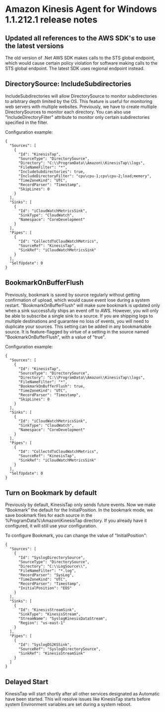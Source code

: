 # Amazon Kinesis Agent for Windows 1.1.212.1 release notes

## Updated all references to the AWS SDK's to use the latest versions

The old version of .Net AWS SDK makes calls to the STS global endpoint, which would cause certain policy violation for software making calls to the STS global endpoint. The latest SDK uses regional endpoint instead.



## DirectorySource: IncludeSubdirectories

IncludeSubdirectories will allow DirectorySource to monitor subdirectories to arbitrary depth limited by the OS. This feature is useful for monitoring web servers with multiple websites. Previously, we have to create multiple DirectorySources to monitor each directory. You can also use "IncludeDirectoryFilter" attribute to monitor only certain subdirectories specified in the filter.

Configuration example:

```
{
  "Sources": [
    {
      "Id": "KinesisTap",
      "SourceType": "DirectorySource",
      "Directory": "C:\\ProgramData\\Amazon\\KinesisTap\\logs",
      "FileNameFilter": "*",
      "IncludeSubdirectories": true,
      "IncludeDirectoryFilter": "cpu\cpu-1;cpu\cpu-2;load;memory",
      "TimeZoneKind": "UTC",
      "RecordParser": "Timestamp",
      "SkipLines": 0
    }
  ],
  "Sinks": [
    {
      "Id": "iCloudWatchMetricsSink",
      "SinkType": "CloudWatch",
      "Namespace": "CoreDevelopment"
    }
  ],
  "Pipes": [
    {
      "Id": "CollectdToCloudWatchMetrics",
      "SourceRef": "KinesisTap",
      "SinkRef": "iCloudWatchMetricsSink"
    }
  ],
  "SelfUpdate": 0
}
```


## BookmarkOnBufferFlush

Previously, bookmark is saved by source regularly without getting confirmation of upload, which would cause event lose during a system restart. "BookmarkOnBufferFlush" will make sure bookmark is updated only when a sink successfully ships an event off to AWS. However, you will only be able to subscribe a single sink to a source. If you are shipping logs to multiple destinations and guarantee no loss of events, you will need to duplicate your sources. This setting can be added in any bookmarkable source. It is feature-flagged by virtue of a setting in the source named "BookmarkOnBufferFlush", with a value of "true".

Configuration example:

```
{
  "Sources": [
    {
      "Id": "KinesisTap",
      "SourceType": "DirectorySource",
      "Directory": "C:\\ProgramData\\Amazon\\KinesisTap\\logs",
      "FileNameFilter": "*",
      "BookmarkOnBufferFlush": true,
      "TimeZoneKind": "UTC",
      "RecordParser": "Timestamp",
      "SkipLines": 0
    }
  ],
  "Sinks": [
    {
      "Id": "iCloudWatchMetricsSink",
      "SinkType": "CloudWatch",
      "Namespace": "CoreDevelopment"
    }
  ],
  "Pipes": [
    {
      "Id": "CollectdToCloudWatchMetrics",
      "SourceRef": "KinesisTap",
      "SinkRef": "iCloudWatchMetricsSink"
    }
  ],
  "SelfUpdate": 0
}
```


## Turn on Bookmark by default

Previously by default, KinesisTap only sends future events. Now we make “Bookmark” the default for the InitialPosition. In the bookmark mode, we save bookmark files for each source in the %ProgramData%\Amazon\KinesisTap directory. If you already have it configured, it will still use your configuration. 

To configure Bookmark, you can change the value of "InitialPosition":

```
{
  "Sources": [
    {
      "Id": "SyslogDirectorySource",
      "SourceType": "DirectorySource",
      "Directory": "C:\\LogSource\\",
      "FileNameFilter": "*.log",
      "RecordParser": "SysLog",
      "TimeZoneKind": "UTC",
      "RecordParser": "Timestamp",
      "InitialPosition": "EOS"
    }
  ],
  "Sinks": [
    {
      "Id": "KinesisStreamSink",
      "SinkType": "KinesisStream",
      "StreamName": "SyslogKinesisDataStream",
      "Region": "us-east-1"
    }
  ],
  "Pipes": [
    {
      "Id": "SyslogDS2KSSink",
      "SourceRef": "SyslogDirectorySource",
      "SinkRef": "KinesisStreamSink"
    }
  ]
}
```

## Delayed Start

KinesisTap will start shortly after all other services designated as Automatic have been started. This will resolve issues like KinesisTap starts before system Environment variables are set during a system reboot.


[firehose-pricing]: https://aws.amazon.com/kinesis/data-firehose/pricing/
[msdn-encoding]: https://docs.microsoft.com/en-us/dotnet/api/system.text.encoding?view=netframework-4.8&viewFallbackFrom=netframework-4.7.2.
[msdn-regex-options]: https://docs.microsoft.com/en-us/dotnet/api/system.text.regularexpressions.regexoptions?view=netframework-4.7.2
[ssm-on-prem]: https://docs.aws.amazon.com/systems-manager/latest/userguide/systems-manager-managedinstances.html
